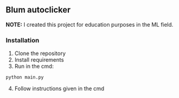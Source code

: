 ## Blum autoclicker 

**NOTE:** I created this project for education purposes in the ML field.

### Installation

1. Clone the repository
2. Install requirements
3. Run in the cmd:
```
python main.py
```
4. Follow instructions given in the cmd
